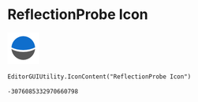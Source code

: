 # ReflectionProbe Icon
![](/img/ReflectionProbe%20Icon.png)

``` CSharp
EditorGUIUtility.IconContent("ReflectionProbe Icon")
```
```
-3076085332970660798
```

